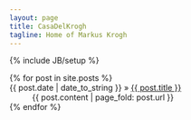 ```yaml
---
layout: page
title: CasaDelKrogh
tagline: Home of Markus Krogh
---
```

{% include JB/setup %}

<dl class="posts">
  {% for post in site.posts %}
    <dt><span>{{ post.date | date_to_string }}</span> &raquo; <a href="{{ BASE_PATH }}{{ post.url }}">{{ post.title }}</a></dt>
    <dd>{{ post.content | page_fold: post.url }}</dd>
  {% endfor %}
</dl>

